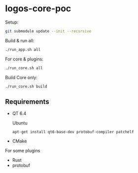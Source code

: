 # logos-core-poc

Setup:

```bash
git submodule update --init --recursive
```

Build & run all:

```bash
./run_app.sh all
```

For core & plugins:

```bash
./run_core.sh all
```

Build Core only:

```bash
./run_core.sh build
```

## Requirements

- QT 6.4

  Ubuntu
  ```
  apt-get install qt6-base-dev protobuf-compiler patchelf
  ```
- CMake

For some plugins
- Rust
- protobuf
